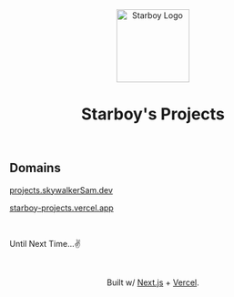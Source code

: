 <div align="center">
    <a href="https://skywalkerSam.dev">
        <img src="https://github.com/starboy-inc.png" alt="Starboy Logo" height=128>
    </a>
    <h1>Starboy's Projects</h1>
</div>

&nbsp;

## Domains

[projects.skywalkerSam.dev](https://projects.skywalkersam.dev)

[starboy-projects.vercel.app](https://starboy-projects.vercel.app/)

<!-- ## Sources -->

&nbsp;

Until Next Time...✌️

&nbsp;

<div align="center">
<p>Built w/ <a href="https://nextjs.org">Next.js</a> + <a href="https://vercel.com">Vercel</a>.</p>
</div>
